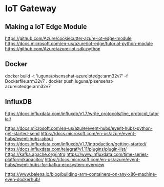# IoT Gateway

## Making a IoT Edge Module

https://github.com/Azure/cookiecutter-azure-iot-edge-module
https://docs.microsoft.com/en-us/azure/iot-edge/tutorial-python-module
https://github.com/Azure/azure-iot-sdk-python

## Docker

docker build -t 'luguna/pisensehat-azureiotedge:arm32v7' -f Dockerfile.arm32v7 .
docker push luguna/pisensehat-azureiotedge:arm32v7

## InfluxDB

https://docs.influxdata.com/influxdb/v1.7/write_protocols/line_protocol_tutorial/


https://docs.microsoft.com/en-us/azure/event-hubs/event-hubs-python-get-started-send
https://docs.microsoft.com/en-us/azure/event-hubs/event-hubs-about
https://docs.influxdata.com/influxdb/v1.7/introduction/getting-started/
https://docs.influxdata.com/telegraf/v1.11/plugins/plugin-list/
https://kafka.apache.org/intro
https://www.influxdata.com/time-series-platform/kapacitor/
https://docs.microsoft.com/en-us/azure/event-hubs/event-hubs-for-kafka-ecosystem-overview


https://www.balena.io/blog/building-arm-containers-on-any-x86-machine-even-dockerhub/